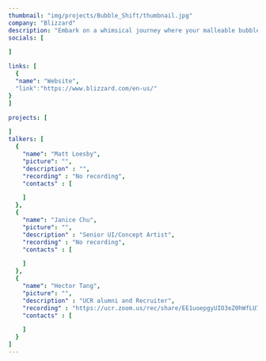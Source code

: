 ```yaml
---
thumbnail: "img/projects/Bubble_Shift/thumbnail.jpg"
company: "Blizzard"
description: "Embark on a whimsical journey where your malleable bubble gum avatar masters the art of transformation, morphing into various forms to navigate a world where the environment itself guides your path. Discover the enchanting mechanics of shape-shifting as you adapt to the ever-changing landscapes, turning each twist and turn into an adventure that tests the limits of your bubble-gummed ingenuity."
socials: [

]

links: [
  {
  "name": "Website",
  "link":"https://www.blizzard.com/en-us/"
}
]

projects: [

]
talkers: [
  {
    "name": "Matt Loesby",
    "picture": "",
    "description" : "",
    "recording" : "No recording",
    "contacts" : [

    ]
  },
  {
    "name": "Janice Chu",
    "picture": "",
    "description" : "Senior UI/Concept Artist",
    "recording" : "No recording",
    "contacts" : [

    ]
  }, 
  {
    "name": "Hector Tang",
    "picture": "",
    "description" : "UCR alumni and Recruiter",
    "recording" : "https://ucr.zoom.us/rec/share/EE1uoepgyUIO3eZ0hWfLU7nSO0yQGcWWOZpNvgDwI556aq1gAg1K2LaqqeQSpV2h.%7C%7CCa1GG6W5plrXUPsM%7C%7C ",
    "contacts" : [

    ]
  }
]
---
```

